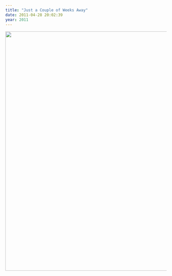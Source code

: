 ```yaml
---
title: "Just a Couple of Weeks Away"
date: 2011-04-28 20:02:39
year: 2011
---
```

<a href="http://aosabook.org"><img src="{{'/files/2011/04/aosabook-cover.jpg' | relative_url}}" width="569" height="745" class="centered"></a>
